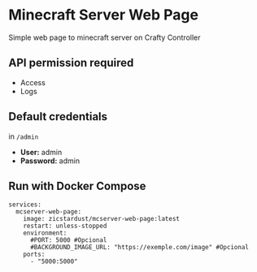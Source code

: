 # Minecraft Server Web Page
Simple web page to minecraft server on Crafty Controller

## API permission required
- Access
- Logs

## Default credentials
in `/admin`
- **User:** admin
- **Password:** admin

## Run with Docker Compose
```
services:
  mcserver-web-page:
    image: zicstardust/mcserver-web-page:latest
    restart: unless-stopped
    environment:
      #PORT: 5000 #Opcional
      #BACKGROUND_IMAGE_URL: "https://exemple.com/image" #Opcional
    ports:
      - "5000:5000"
```